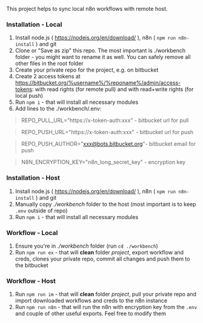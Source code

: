 This project helps to sync local n8n workflows with remote host.


### Installation - Local

1. Install node.js ( https://nodejs.org/en/download/ ), n8n ( `npm run n8n-install` ) and git
2. Clone or "Save as zip" this repo. The most important is ./workbench folder - you might want to rename it as well. You can safely remove all other files in the root folder
3. Create your private repo for the project, e.g. on bitbucket 
4. Create 2 access tokens at https://bitbucket.org/%username%/%reponame%/admin/access-tokens: with read rights (for remote pull) and with read+write rights (for local push) 
5. Run `npm i` - that will install all necessary modules
6. Add lines to the ./workbench/.env: 
> REPO_PULL_URL="https://x-token-auth:xxx" - bitbucket url for pull

> REPO_PUSH_URL="https://x-token-auth:xxx" - bitbucket url for push

> REPO_PUSH_AUTHOR="xxx@bots.bitbucket.org"- bitbucket email for push

> N8N_ENCRYPTION_KEY="n8n_long_secret_key" - encryption key


### Installation - Host
1. Install node.js ( https://nodejs.org/en/download/ ), n8n ( `npm run n8n-install` ) and git
2. Manually copy *./workbench* folder to the host (most important is to keep `.env` outside of repo)
3. Run `npm i` - that will install all necessary modules

### Workflow - Local
1. Ensure you're in *./workbench* folder (run `cd ./workbench`) 
2. Run `npm run ex` - that will **clean** folder *project*, export workflow and creds, clones your private repo, commit all changes and push them to the bitbucket

### Workflow - Host
1. Run `npm run im` - that will **clean** folder *project*, pull your private repo and import downloaded workflows and creds to the n8n instance
3. Run `npm run n8n` - that will run the n8n with encryption key from the `.env` and couple of other useful exports. Feel free to modify them 